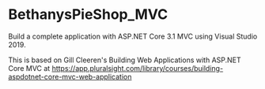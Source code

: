 # BethanysPieShop_MVC
Build a complete application with ASP.NET Core 3.1 MVC using Visual Studio 2019.

This is based on Gill Cleeren's Building Web Applications with ASP.NET Core MVC at 
https://app.pluralsight.com/library/courses/building-aspdotnet-core-mvc-web-application
